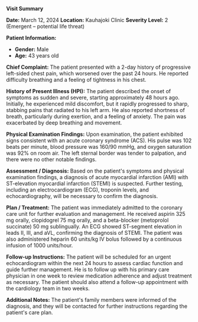 **Visit Summary**

**Date:** March 12, 2024
**Location:** Kauhajoki Clinic
**Severity Level:** 2 (Emergent – potential life threat)

**Patient Information:**
- **Gender:** Male
- **Age:** 43 years old

**Chief Complaint:**
The patient presented with a 2-day history of progressive left-sided chest pain, which worsened over the past 24 hours. He reported difficulty breathing and a feeling of tightness in his chest.

**History of Present Illness (HPI):**
The patient described the onset of symptoms as sudden and severe, starting approximately 48 hours ago. Initially, he experienced mild discomfort, but it rapidly progressed to sharp, stabbing pains that radiated to his left arm. He also reported shortness of breath, particularly during exertion, and a feeling of anxiety. The pain was exacerbated by deep breathing and movement.

**Physical Examination Findings:**
Upon examination, the patient exhibited signs consistent with an acute coronary syndrome (ACS). His pulse was 102 beats per minute, blood pressure was 160/90 mmHg, and oxygen saturation was 92% on room air. The left sternal border was tender to palpation, and there were no other notable findings.

**Assessment / Diagnosis:**
Based on the patient's symptoms and physical examination findings, a diagnosis of acute myocardial infarction (AMI) with ST-elevation myocardial infarction (STEMI) is suspected. Further testing, including an electrocardiogram (ECG), troponin levels, and echocardiography, will be necessary to confirm the diagnosis.

**Plan / Treatment:**
The patient was immediately admitted to the coronary care unit for further evaluation and management. He received aspirin 325 mg orally, clopidogrel 75 mg orally, and a beta-blocker (metoprolol succinate) 50 mg sublingually. An ECG showed ST-segment elevation in leads II, III, and aVL, confirming the diagnosis of STEMI. The patient was also administered heparin 60 units/kg IV bolus followed by a continuous infusion of 1000 units/hour.

**Follow-up Instructions:**
The patient will be scheduled for an urgent echocardiogram within the next 24 hours to assess cardiac function and guide further management. He is to follow up with his primary care physician in one week to review medication adherence and adjust treatment as necessary. The patient should also attend a follow-up appointment with the cardiology team in two weeks.

**Additional Notes:**
The patient's family members were informed of the diagnosis, and they will be contacted for further instructions regarding the patient's care plan.